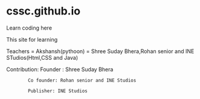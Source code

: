 # cssc.github.io
Learn coding here

This site for learning

Teachers = Akshansh(pythoon)
         = Shree Suday Bhera,Rohan senior and INE STudios(Html,CSS and Java)
         
Contribution:
            Founder : Shree Suday Bhera
            
            Co founder: Rohan senior and INE Studios
            
            Publisher: INE Studios
            
